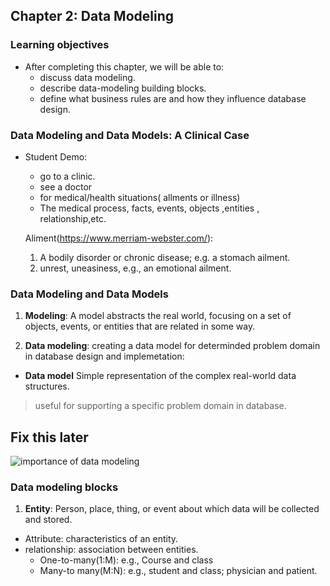 ## Chapter 2: Data Modeling 

### Learning objectives
- After completing this chapter, we will be able to:
    - discuss data modeling.
    - describe data-modeling building blocks.
    - define what business rules are and how they influence database design.

### Data Modeling and Data Models: A Clinical Case
- Student Demo:
    - go to a clinic.
    - see a doctor 
    - for medical/health situations( allments or illness)
    - The medical process, facts, events, objects ,entities , relationship,etc.

    Aliment(https://www.merriam-webster.com/):
    1. A bodily disorder or chronic disease; e.g. a stomach ailment.
    1. unrest, uneasiness, e.g., an emotional ailment.
### Data Modeling and Data Models

1. **Modeling**: A model abstracts the real world, focusing on a set of objects, events, or entities that are related in some way. 

1. **Data modeling**: creating a data model for  determinded problem domain in database design and implemetation:

- **Data model** Simple representation of the complex real-world data structures. 
> useful for supporting a specific problem domain in database.

## Fix this later 

![importance of data modeling]() 

### Data modeling blocks
1. **Entity**: Person, place, thing, or event about which data will be collected and stored.
- Attribute: characteristics of an entity.
- relationship: association between entities.
    - One-to-many(1:M): e.g., Course and class
    - Many-to many(M:N): e.g., student and class; physician and patient.
    